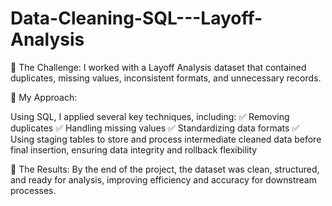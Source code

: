 # Data-Cleaning-SQL---Layoff-Analysis
🔹 The Challenge:
I worked with a Layoff Analysis dataset that contained duplicates, missing values, inconsistent formats, and unnecessary records.

🔹 My Approach:

Using SQL, I applied several key techniques, including:
✅ Removing duplicates 
✅ Handling missing values
✅ Standardizing data formats
✅ Using staging tables to store and process intermediate cleaned data before final insertion, ensuring data integrity and rollback flexibility

🔹 The Results:
By the end of the project, the dataset was clean, structured, and ready for analysis, improving efficiency and accuracy for downstream processes.

